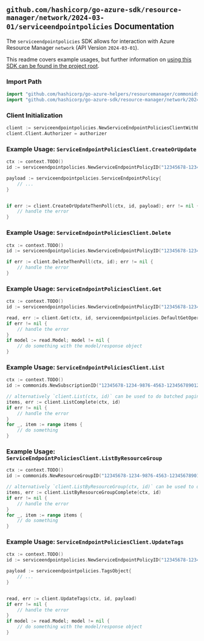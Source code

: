 
## `github.com/hashicorp/go-azure-sdk/resource-manager/network/2024-03-01/serviceendpointpolicies` Documentation

The `serviceendpointpolicies` SDK allows for interaction with Azure Resource Manager `network` (API Version `2024-03-01`).

This readme covers example usages, but further information on [using this SDK can be found in the project root](https://github.com/hashicorp/go-azure-sdk/tree/main/docs).

### Import Path

```go
import "github.com/hashicorp/go-azure-helpers/resourcemanager/commonids"
import "github.com/hashicorp/go-azure-sdk/resource-manager/network/2024-03-01/serviceendpointpolicies"
```


### Client Initialization

```go
client := serviceendpointpolicies.NewServiceEndpointPoliciesClientWithBaseURI("https://management.azure.com")
client.Client.Authorizer = authorizer
```


### Example Usage: `ServiceEndpointPoliciesClient.CreateOrUpdate`

```go
ctx := context.TODO()
id := serviceendpointpolicies.NewServiceEndpointPolicyID("12345678-1234-9876-4563-123456789012", "example-resource-group", "serviceEndpointPolicyName")

payload := serviceendpointpolicies.ServiceEndpointPolicy{
	// ...
}


if err := client.CreateOrUpdateThenPoll(ctx, id, payload); err != nil {
	// handle the error
}
```


### Example Usage: `ServiceEndpointPoliciesClient.Delete`

```go
ctx := context.TODO()
id := serviceendpointpolicies.NewServiceEndpointPolicyID("12345678-1234-9876-4563-123456789012", "example-resource-group", "serviceEndpointPolicyName")

if err := client.DeleteThenPoll(ctx, id); err != nil {
	// handle the error
}
```


### Example Usage: `ServiceEndpointPoliciesClient.Get`

```go
ctx := context.TODO()
id := serviceendpointpolicies.NewServiceEndpointPolicyID("12345678-1234-9876-4563-123456789012", "example-resource-group", "serviceEndpointPolicyName")

read, err := client.Get(ctx, id, serviceendpointpolicies.DefaultGetOperationOptions())
if err != nil {
	// handle the error
}
if model := read.Model; model != nil {
	// do something with the model/response object
}
```


### Example Usage: `ServiceEndpointPoliciesClient.List`

```go
ctx := context.TODO()
id := commonids.NewSubscriptionID("12345678-1234-9876-4563-123456789012")

// alternatively `client.List(ctx, id)` can be used to do batched pagination
items, err := client.ListComplete(ctx, id)
if err != nil {
	// handle the error
}
for _, item := range items {
	// do something
}
```


### Example Usage: `ServiceEndpointPoliciesClient.ListByResourceGroup`

```go
ctx := context.TODO()
id := commonids.NewResourceGroupID("12345678-1234-9876-4563-123456789012", "example-resource-group")

// alternatively `client.ListByResourceGroup(ctx, id)` can be used to do batched pagination
items, err := client.ListByResourceGroupComplete(ctx, id)
if err != nil {
	// handle the error
}
for _, item := range items {
	// do something
}
```


### Example Usage: `ServiceEndpointPoliciesClient.UpdateTags`

```go
ctx := context.TODO()
id := serviceendpointpolicies.NewServiceEndpointPolicyID("12345678-1234-9876-4563-123456789012", "example-resource-group", "serviceEndpointPolicyName")

payload := serviceendpointpolicies.TagsObject{
	// ...
}


read, err := client.UpdateTags(ctx, id, payload)
if err != nil {
	// handle the error
}
if model := read.Model; model != nil {
	// do something with the model/response object
}
```
